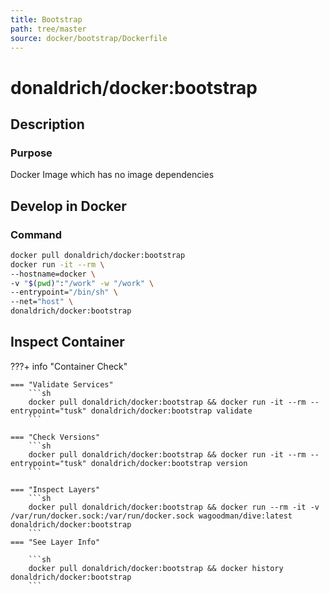 ```yaml
---
title: Bootstrap
path: tree/master
source: docker/bootstrap/Dockerfile
---
```


# donaldrich/docker:bootstrap

## Description

### Purpose

Docker Image which has no image dependencies

## Develop in Docker

### Command

```sh
docker pull donaldrich/docker:bootstrap
docker run -it --rm \
--hostname=docker \
-v "$(pwd)":"/work" -w "/work" \
--entrypoint="/bin/sh" \
--net="host" \
donaldrich/docker:bootstrap
```

## Inspect Container

???+ info "Container Check"

    === "Validate Services"
        ```sh
        docker pull donaldrich/docker:bootstrap && docker run -it --rm --entrypoint="tusk" donaldrich/docker:bootstrap validate
        ```

    === "Check Versions"
        ```sh
        docker pull donaldrich/docker:bootstrap && docker run -it --rm --entrypoint="tusk" donaldrich/docker:bootstrap version
        ```

    === "Inspect Layers"
        ```sh
        docker pull donaldrich/docker:bootstrap && docker run --rm -it -v /var/run/docker.sock:/var/run/docker.sock wagoodman/dive:latest donaldrich/docker:bootstrap
        ```
    === "See Layer Info"

        ```sh
        docker pull donaldrich/docker:bootstrap && docker history donaldrich/docker:bootstrap
        ```

